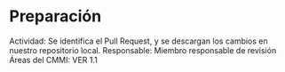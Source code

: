 # Preparación

Actividad: Se identifica el Pull Request, y se descargan los cambios en nuestro repositorio local.
Responsable: Miembro responsable de revisión
Áreas del CMMI: VER 1.1